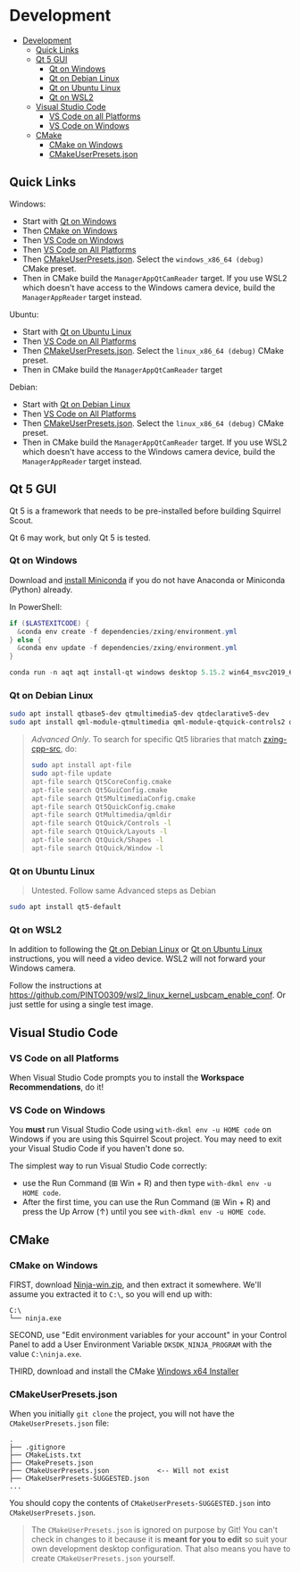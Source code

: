 # Development

- [Development](#development)
  - [Quick Links](#quick-links)
  - [Qt 5 GUI](#qt-5-gui)
    - [Qt on Windows](#qt-on-windows)
    - [Qt on Debian Linux](#qt-on-debian-linux)
    - [Qt on Ubuntu Linux](#qt-on-ubuntu-linux)
    - [Qt on WSL2](#qt-on-wsl2)
  - [Visual Studio Code](#visual-studio-code)
    - [VS Code on all Platforms](#vs-code-on-all-platforms)
    - [VS Code on Windows](#vs-code-on-windows)
  - [CMake](#cmake)
    - [CMake on Windows](#cmake-on-windows)
    - [CMakeUserPresets.json](#cmakeuserpresetsjson)

## Quick Links

Windows:

- Start with [Qt on Windows](#qt-on-windows)
- Then [CMake on Windows](#cmake-on-windows)
- Then [VS Code on Windows](#vs-code-on-windows)
- Then [VS Code on All Platforms](#vs-code-on-all-platforms)
- Then [CMakeUserPresets.json](#cmakeuserpresetsjson). Select the `windows_x86_64 (debug)` CMake preset.
- Then in CMake build the `ManagerAppQtCamReader` target. If you use WSL2 which doesn't have access to the Windows camera device, build the `ManagerAppReader` target instead.

Ubuntu:

- Start with [Qt on Ubuntu Linux](#qt-on-ubuntu-linux)
- Then [VS Code on All Platforms](#vs-code-on-all-platforms)
- Then [CMakeUserPresets.json](#cmakeuserpresetsjson). Select the `linux_x86_64 (debug)` CMake preset.
- Then in CMake build the `ManagerAppQtCamReader` target

Debian:

- Start with [Qt on Debian Linux](#qt-on-debian-linux)
- Then [VS Code on All Platforms](#vs-code-on-all-platforms)
- Then [CMakeUserPresets.json](#cmakeuserpresetsjson). Select the `linux_x86_64 (debug)` CMake preset.
- Then in CMake build the `ManagerAppQtCamReader` target. If you use WSL2 which doesn't have access to the Windows camera device, build the `ManagerAppReader` target instead.

## Qt 5 GUI

Qt 5 is a framework that needs to be pre-installed before building Squirrel Scout.

Qt 6 may work, but only Qt 5 is tested.

### Qt on Windows

Download and [install Miniconda](https://docs.conda.io/projects/miniconda/en/latest/miniconda-install.html)
if you do not have Anaconda or Miniconda (Python) already.

In PowerShell:

```powershell
if ($LASTEXITCODE) {
  &conda env create -f dependencies/zxing/environment.yml
} else {
  &conda env update -f dependencies/zxing/environment.yml
}

conda run -n aqt aqt install-qt windows desktop 5.15.2 win64_msvc2019_64 -m all
```

### Qt on Debian Linux

```sh
sudo apt install qtbase5-dev qtmultimedia5-dev qtdeclarative5-dev
sudo apt install qml-module-qtmultimedia qml-module-qtquick-controls2 qml-module-qtquick-layouts qml-module-qtquick-shapes qml-module-qtquick-window2
```

> *Advanced Only*. To search for specific Qt5 libraries that match
> [zxing-cpp-src](build_dev/_deps/zxing-cpp-src/example/CMakeLists.txt),
> do:
>
> ```sh
> sudo apt install apt-file
> sudo apt-file update
> apt-file search Qt5CoreConfig.cmake
> apt-file search Qt5GuiConfig.cmake
> apt-file search Qt5MultimediaConfig.cmake
> apt-file search Qt5QuickConfig.cmake
> apt-file search QtMultimedia/qmldir
> apt-file search QtQuick/Controls -l
> apt-file search QtQuick/Layouts -l
> apt-file search QtQuick/Shapes -l
> apt-file search QtQuick/Window -l
> ```

### Qt on Ubuntu Linux

> Untested. Follow same Advanced steps as Debian

```sh
sudo apt install qt5-default
```

### Qt on WSL2

In addition to following the [Qt on Debian Linux](#qt-on-debian-linux) or
[Qt on Ubuntu Linux](#qt-on-ubuntu-linux) instructions, you will need
a video device. WSL2 will not forward your Windows camera.

Follow the instructions at <https://github.com/PINTO0309/wsl2_linux_kernel_usbcam_enable_conf>.
Or just settle for using a single test image.

## Visual Studio Code

### VS Code on all Platforms

When Visual Studio Code prompts you to install the **Workspace Recommendations**, do it!

### VS Code on Windows

You **must** run Visual Studio Code using `with-dkml env -u HOME code` on Windows
if you are using this Squirrel Scout project. You may need to exit your Visual Studio Code
if you haven't done so.

The simplest way to run Visual Studio Code correctly:

- use the Run Command (⊞ Win + R) and then type `with-dkml env -u HOME code`.
- After the first time, you can use the Run Command (⊞ Win + R) and press the
  Up Arrow (↑) until you see `with-dkml env -u HOME code`.

## CMake

### CMake on Windows

FIRST, download [Ninja-win.zip](https://github.com/ninja-build/ninja/releases),
and then extract it somewhere. We'll assume you extracted it to `C:\`, so you
will end up with:

```text
C:\
└── ninja.exe
```

SECOND, use "Edit environment variables for your account" in your Control
Panel to add a User Environment Variable `DKSDK_NINJA_PROGRAM` with the
value `C:\ninja.exe`.

THIRD, download and install the CMake [Windows x64 Installer](https://cmake.org/download/)

### CMakeUserPresets.json

When you initially `git clone` the project, you will not have the
`CMakeUserPresets.json` file:

```text
.
├── .gitignore
├── CMakeLists.txt
├── CMakePresets.json
├── CMakeUserPresets.json            <-- Will not exist
├── CMakeUserPresets-SUGGESTED.json
...
```

You should copy the contents of `CMakeUserPresets-SUGGESTED.json` into
`CMakeUserPresets.json`.

> The `CMakeUserPresets.json` is ignored on purpose by Git! You can't
> check in changes to it because it is **meant for you to edit**
> so suit your own development desktop configuration.
> That also means you have to create `CMakeUserPresets.json` yourself.
